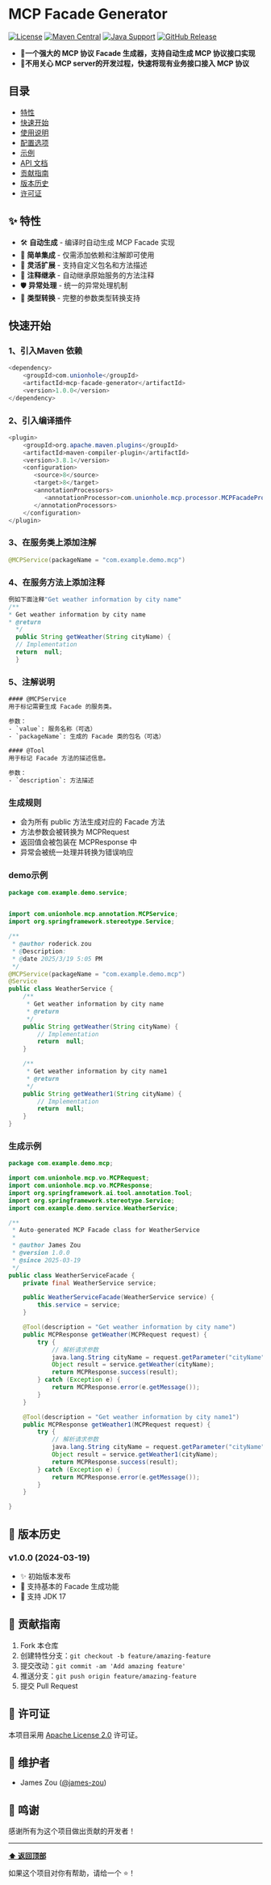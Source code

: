 <div align="left">

# MCP Facade Generator

[![License](https://img.shields.io/badge/license-Apache%202-4EB1BA.svg)](https://www.apache.org/licenses/LICENSE-2.0.html)
[![Maven Central](https://img.shields.io/maven-central/v/org.example/mcp-facade-generator.svg)](https://search.maven.org/search?q=g:com.unionhole.mcp:mcp-facade-generator)
[![Java Support](https://img.shields.io/badge/Java-17+-green.svg)](https://openjdk.java.net/)
[![GitHub Release](https://img.shields.io/github/v/release/james-zou/mcp-facade-generator)](https://github.com/james-zou/mcp-facade-generator/releases)

- 🚀**一个强大的 MCP 协议 Facade 生成器，支持自动生成 MCP 协议接口实现**
- 🔌**不用关心 MCP server的开发过程，快速将现有业务接口接入 MCP 协议**
## 目录

- [特性](#特性)
- [快速开始](#快速开始)
- [使用说明](#使用说明)
- [配置选项](#配置选项)
- [示例](#示例)
- [API 文档](#api-文档)
- [贡献指南](#贡献指南)
- [版本历史](#版本历史)
- [许可证](#许可证)

## ✨ 特性

- 🛠️ **自动生成** - 编译时自动生成 MCP Facade 实现
- 🎯 **简单集成** - 仅需添加依赖和注解即可使用
- 🔌 **灵活扩展** - 支持自定义包名和方法描述
- 📝 **注释继承** - 自动继承原始服务的方法注释
- 🛡️ **异常处理** - 统一的异常处理机制
- 🔄 **类型转换** - 完整的参数类型转换支持

## 快速开始

### 1、引入Maven 依赖 
``` java
<dependency>
    <groupId>com.unionhole</groupId>
    <artifactId>mcp-facade-generator</artifactId>
    <version>1.0.0</version>
</dependency>
```

### 2、引入编译插件
``` java
<plugin>
    <groupId>org.apache.maven.plugins</groupId>
    <artifactId>maven-compiler-plugin</artifactId>
    <version>3.8.1</version>
    <configuration>
       <source>8</source>
       <target>8</target>
       <annotationProcessors>
          <annotationProcessor>com.unionhole.mcp.processor.MCPFacadeProcessor</annotationProcessor>
       </annotationProcessors>
    </configuration>
</plugin>
```
### 3、在服务类上添加注解
``` java
@MCPService(packageName = "com.example.demo.mcp")
```
### 4、在服务方法上添加注释
``` java
例如下面注释"Get weather information by city name"
/**
* Get weather information by city name
* @return
  */
  public String getWeather(String cityName) {
  // Implementation
  return  null;
  }

```
### 5、注解说明
``` xml
#### @MCPService
用于标记需要生成 Facade 的服务类。

参数：
- `value`: 服务名称（可选）
- `packageName`: 生成的 Facade 类的包名（可选）

#### @Tool
用于标记 Facade 方法的描述信息。

参数：
- `description`: 方法描述


```

### 生成规则

- 会为所有 public 方法生成对应的 Facade 方法
- 方法参数会被转换为 MCPRequest
- 返回值会被包装在 MCPResponse 中
- 异常会被统一处理并转换为错误响应

### demo示例
``` java
package com.example.demo.service;


import com.unionhole.mcp.annotation.MCPService;
import org.springframework.stereotype.Service;

/**
 * @author roderick.zou
 * @Description:
 * @date 2025/3/19 5:05 PM
 */
@MCPService(packageName = "com.example.demo.mcp")
@Service
public class WeatherService {
    /**
     * Get weather information by city name
     * @return
     */
    public String getWeather(String cityName) {
        // Implementation
        return  null;
    }

    /**
     * Get weather information by city name1
     * @return
     */
    public String getWeather1(String cityName) {
        // Implementation
        return  null;
    }
}
```
### 生成示例
``` java
package com.example.demo.mcp;

import com.unionhole.mcp.vo.MCPRequest;
import com.unionhole.mcp.vo.MCPResponse;
import org.springframework.ai.tool.annotation.Tool;
import org.springframework.stereotype.Service;
import com.example.demo.service.WeatherService;

/**
 * Auto-generated MCP Facade class for WeatherService
 *
 * @author James Zou
 * @version 1.0.0
 * @since 2025-03-19
 */
public class WeatherServiceFacade {
    private final WeatherService service;

    public WeatherServiceFacade(WeatherService service) {
        this.service = service;
    }

    @Tool(description = "Get weather information by city name")
    public MCPResponse getWeather(MCPRequest request) {
        try {
            // 解析请求参数
            java.lang.String cityName = request.getParameter("cityName", java.lang.String.class);
            Object result = service.getWeather(cityName);
            return MCPResponse.success(result);
        } catch (Exception e) {
            return MCPResponse.error(e.getMessage());
        }
    }

    @Tool(description = "Get weather information by city name1")
    public MCPResponse getWeather1(MCPRequest request) {
        try {
            // 解析请求参数
            java.lang.String cityName = request.getParameter("cityName", java.lang.String.class);
            Object result = service.getWeather1(cityName);
            return MCPResponse.success(result);
        } catch (Exception e) {
            return MCPResponse.error(e.getMessage());
        }
    }

}

```

## 🔄 版本历史

### v1.0.0 (2024-03-19)
- ✨ 初始版本发布
- 🎉 支持基本的 Facade 生成功能
- 💪 支持 JDK 17

## 🤝 贡献指南

1. Fork 本仓库
2. 创建特性分支：`git checkout -b feature/amazing-feature`
3. 提交改动：`git commit -am 'Add amazing feature'`
4. 推送分支：`git push origin feature/amazing-feature`
5. 提交 Pull Request

## 📄 许可证

本项目采用 [Apache License 2.0](LICENSE) 许可证。

## 👥 维护者

- James Zou ([@james-zou](https://github.com/james-zou))

## 🙏 鸣谢

感谢所有为这个项目做出贡献的开发者！

---



**[⬆ 返回顶部](#mcp-facade-generator)**

如果这个项目对你有帮助，请给一个 ⭐️！

</div>


